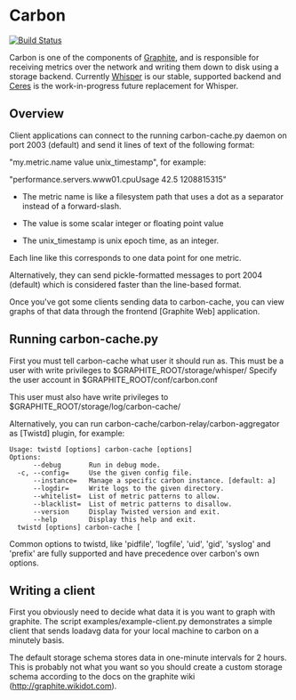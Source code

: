 # Carbon

[![Build Status](https://secure.travis-ci.org/graphite-project/carbon.png?branch=master)](http://travis-ci.org/graphite-project/carbon)

Carbon is one of the components of [Graphite][], and is responsible for
receiving metrics over the network and writing them down to disk using a
storage backend. Currently [Whisper][] is our stable, supported backend and
[Ceres][] is the work-in-progress future replacement for Whisper.

[Graphite]: https://github.com/graphite-project
[Graphite]: https://github.com/graphite-project/graphite-web
[Whisper]: https://github.com/graphite-project/whisper
[Ceres]: https://github.com/graphite-project/ceres

## Overview

Client applications can connect to the running carbon-cache.py daemon on port
2003 (default) and send it lines of text of the following format:

  "my.metric.name value unix_timestamp", for example:

  "performance.servers.www01.cpuUsage 42.5 1208815315"

- The metric name is like a filesystem path that uses a dot as a separator instead of
a forward-slash.

- The value is some scalar integer or floating point value 

- The unix_timestamp is unix epoch time, as an integer.

Each line like this corresponds to one data point for one metric.

Alternatively, they can send pickle-formatted messages to port 2004 (default)
which is considered faster than the line-based format.

Once you've got some clients sending data to carbon-cache, you can view
graphs of that data through the frontend [Graphite Web] application.


## Running carbon-cache.py

First you must tell carbon-cache what user it should run as.  This must be a
user with write privileges to $GRAPHITE_ROOT/storage/whisper/ Specify the user
account in $GRAPHITE_ROOT/conf/carbon.conf

This user must also have write privileges to $GRAPHITE_ROOT/storage/log/carbon-cache/

Alternatively, you can run carbon-cache/carbon-relay/carbon-aggregator as
[Twistd] plugin, for example:

    Usage: twistd [options] carbon-cache [options]
    Options:
          --debug       Run in debug mode.
      -c, --config=     Use the given config file.
          --instance=   Manage a specific carbon instance. [default: a]
          --logdir=     Write logs to the given directory.
          --whitelist=  List of metric patterns to allow.
          --blacklist=  List of metric patterns to disallow.
          --version     Display Twisted version and exit.
          --help        Display this help and exit.
      twistd [options] carbon-cache [

Common options to twistd, like 'pidfile', 'logfile', 'uid', 'gid', 'syslog' and
'prefix' are fully supported and have precedence over carbon's own options.

## Writing a client

First you obviously need to decide what data it is you want to graph with
graphite. The script examples/example-client.py demonstrates a simple client
that sends loadavg data for your local machine to carbon on a minutely basis.

The default storage schema stores data in one-minute intervals for 2 hours.
This is probably not what you want so you should create a custom storage schema
according to the docs on the graphite wiki (http://graphite.wikidot.com).
